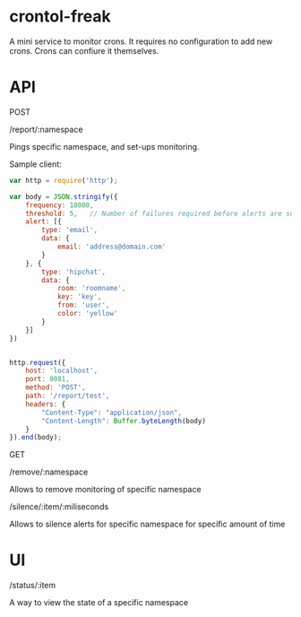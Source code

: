 crontol-freak
=============

A mini service to monitor crons. It requires no configuration to add new crons. Crons can confiure it themselves.

API
=============
POST

/report/:namespace

Pings specific namespace, and set-ups monitoring.

Sample client:

```javascript
var http = require('http');

var body = JSON.stringify({
	frequency: 10000,
	threshold: 5,	// Number of failures required before alerts are sent out
	alert: [{
		type: 'email',
		data: {
			email: 'address@domain.com'
		}
	}, {
		type: 'hipchat',
		data: {
			room: 'roomname',
			key: 'key',
			from: 'user',
			color: 'yellow'
		}
	}]
})


http.request({
	host: 'localhost',
	port: 8081,
	method: 'POST',
	path: '/report/test',
	headers: {
		"Content-Type": "application/json",
		"Content-Length": Buffer.byteLength(body)
	}
}).end(body);
```

GET

/remove/:namespace

Allows to remove monitoring of specific namespace

/silence/:item/:miliseconds

Allows to silence alerts for specific namespace for specific amount of time

UI
=============
/status/:item

A way to view the state of a specific namespace

